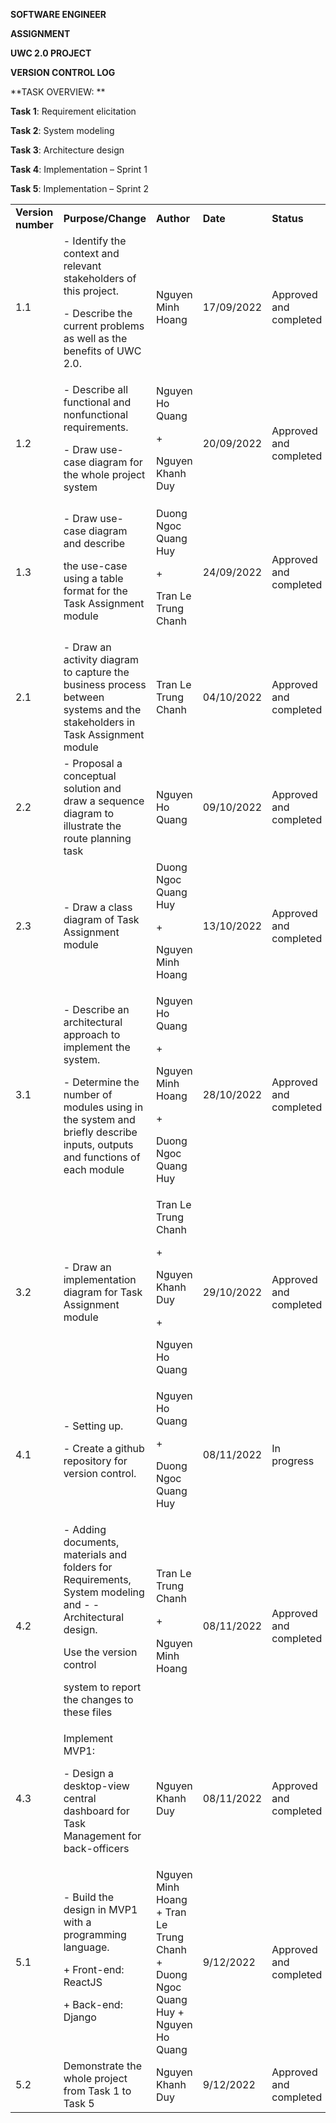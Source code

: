 <!-- Output copied to clipboard! -->

<!-----

Yay, no errors, warnings, or alerts!

Conversion time: 0.834 seconds.


Using this Markdown file:

1. Paste this output into your source file.
2. See the notes and action items below regarding this conversion run.
3. Check the rendered output (headings, lists, code blocks, tables) for proper
   formatting and use a linkchecker before you publish this page.

Conversion notes:

* Docs to Markdown version 1.0β33
* Tue Nov 08 2022 07:11:45 GMT-0800 (PST)
* Source doc: Version control log
* Tables are currently converted to HTML tables.
----->


**SOFTWARE ENGINEER**

**ASSIGNMENT**

**UWC 2.0 PROJECT**

**VERSION CONTROL LOG**

**TASK OVERVIEW: **

**Task 1**: Requirement elicitation

**Task 2**: System modeling

**Task 3**: Architecture design

**Task 4**: Implementation – Sprint 1

**Task 5**: Implementation – Sprint 2


<table>
  <tr>
   <td><strong>Version number</strong>
   </td>
   <td><strong>Purpose/Change</strong>
   </td>
   <td><strong>Author</strong>
   </td>
   <td><strong>Date</strong>
   </td>
   <td><strong>Status</strong>
   </td>
  </tr>
  <tr>
   <td>1.1
   </td>
   <td>- Identify the context and relevant stakeholders of this project. 
<p>
- Describe the current problems as well as the benefits of UWC 2.0.
   </td>
   <td>Nguyen Minh Hoang
   </td>
   <td>17/09/2022
   </td>
   <td>Approved and completed
   </td>
  </tr>
  <tr>
   <td>1.2
   </td>
   <td>- Describe all functional and nonfunctional requirements.
<p>
- Draw use-case diagram for the whole project system
   </td>
   <td>Nguyen Ho Quang
<p>
+
<p>
Nguyen Khanh Duy
   </td>
   <td>20/09/2022
   </td>
   <td>Approved and completed
   </td>
  </tr>
  <tr>
   <td>1.3
   </td>
   <td>- Draw use-case diagram and describe
<p>
the use-case using a table format for the Task Assignment module
   </td>
   <td>Duong Ngoc Quang Huy
<p>
+
<p>
Tran Le Trung Chanh
   </td>
   <td>24/09/2022
   </td>
   <td>Approved and completed
   </td>
  </tr>
  <tr>
   <td>2.1
   </td>
   <td>- Draw an activity diagram to capture the business process between systems and the stakeholders in Task Assignment module
   </td>
   <td>Tran Le Trung Chanh
   </td>
   <td>04/10/2022
   </td>
   <td>Approved and completed
   </td>
  </tr>
  <tr>
   <td>2.2
   </td>
   <td>- Proposal a conceptual solution and draw a sequence diagram to illustrate the route planning task 
   </td>
   <td>Nguyen Ho Quang
   </td>
   <td>09/10/2022
   </td>
   <td>Approved and completed
   </td>
  </tr>
  <tr>
   <td>2.3
   </td>
   <td>- Draw a class diagram of Task Assignment module
   </td>
   <td>Duong Ngoc Quang Huy
<p>
+
<p>
Nguyen Minh Hoang
   </td>
   <td>13/10/2022
   </td>
   <td>Approved and completed
   </td>
  </tr>
  <tr>
   <td>3.1
   </td>
   <td>- Describe an architectural approach to implement the system.
<p>
- Determine the number of modules using in the system and briefly describe inputs, outputs and functions of each module
   </td>
   <td>Nguyen Ho Quang
<p>
+ 
<p>
Nguyen Minh Hoang
<p>
+
<p>
Duong Ngoc Quang Huy
   </td>
   <td>28/10/2022
   </td>
   <td>Approved and completed
   </td>
  </tr>
  <tr>
   <td>3.2
   </td>
   <td>- Draw an implementation diagram for Task Assignment module
   </td>
   <td>Tran Le Trung Chanh
<p>
+
<p>
Nguyen Khanh Duy
<p>
+
<p>
Nguyen Ho Quang
   </td>
   <td>29/10/2022
   </td>
   <td>Approved and completed
   </td>
  </tr>
  <tr>
   <td>4.1
   </td>
   <td>- Setting up.
<p>
- Create a github repository for version control.
   </td>
   <td>Nguyen Ho Quang
<p>
+
<p>
Duong Ngoc Quang Huy
   </td>
   <td>08/11/2022
   </td>
   <td>In progress
   </td>
  </tr>
  <tr>
   <td>4.2
   </td>
   <td>- Adding documents, materials and folders for Requirements, System modeling and - - Architectural design.
<p>
Use the version control
<p>
system to report the changes to these files
   </td>
   <td>Tran Le Trung Chanh
<p>
+
<p>
Nguyen Minh Hoang
   </td>
   <td>08/11/2022
   </td>
   <td>Approved and completed
   </td>
  </tr>
  <tr>
   <td>4.3
   </td>
   <td>Implement MVP1:
<p>
- Design a desktop-view central dashboard for Task Management for back-officers
   </td>
   <td>Nguyen Khanh Duy
   </td>
   <td>08/11/2022
   </td>
   <td>Approved and completed
   </td>
  </tr>
  <tr>
   <td>5.1
   </td>
   <td>- Build the design in MVP1 with a programming language.
<p>
+ Front-end: ReactJS
<p>
+ Back-end: Django

   </td>
   <td>Nguyen Minh Hoang + Tran Le Trung Chanh + Duong Ngoc Quang Huy + Nguyen Ho Quang
   </td>
   <td>9/12/2022
   </td>
   <td>Approved and completed
   </td>
  </tr>
  <tr>
   <td>5.2
   </td>
   <td>Demonstrate the whole project from Task 1 to Task 5
   </td>
   <td>Nguyen Khanh Duy
   </td>
   <td>9/12/2022
   </td>
   <td>Approved and completed
   </td>
  </tr>
</table>
